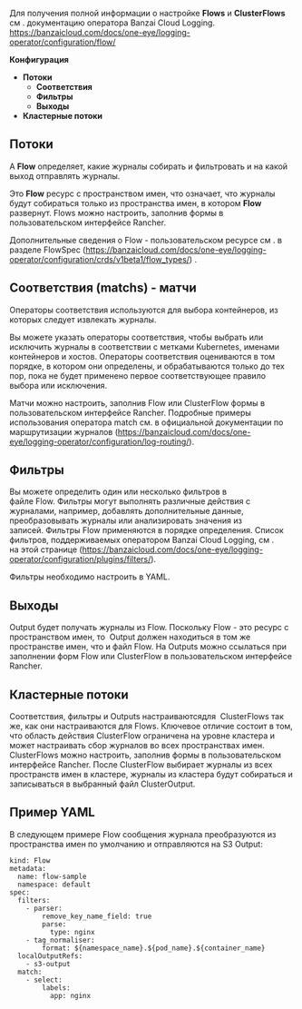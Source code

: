 Для получения полной информации о настройке **Flows** и **ClusterFlows** см . документацию оператора Banzai Cloud Logging. https://banzaicloud.com/docs/one-eye/logging-operator/configuration/flow/

**Конфигурация**
+	**Потоки**
    - **Соответствия**
    -	**Фильтры**
    -	**Выходы**
+	**Кластерные потоки**

## Потоки

A **Flow** определяет, какие журналы собирать и фильтровать и на какой выход отправлять журналы.

Это **Flow** ресурс с пространством имен, что означает, что журналы будут собираться только из пространства имен, в котором **Flow** развернут.
Flows можно настроить, заполнив формы в пользовательском интерфейсе Rancher.

Дополнительные сведения о Flow - пользовательском ресурсе см . в разделе FlowSpec  (https://banzaicloud.com/docs/one-eye/logging-operator/configuration/crds/v1beta1/flow_types/) .

## Соответствия (matchs) - матчи

Операторы соответствия используются для выбора контейнеров, из которых следует извлекать журналы.

Вы можете указать операторы соответствия, чтобы выбрать или исключить журналы в соответствии с метками Kubernetes, именами контейнеров и хостов. Операторы соответствия оцениваются в том порядке, в котором они определены, и обрабатываются только до тех пор, пока не будет применено первое соответствующее правило выбора или исключения.

Матчи можно настроить, заполнив Flow или ClusterFlow формы в пользовательском интерфейсе Rancher.
Подробные примеры использования оператора match см. в официальной документации по маршрутизации журналов (https://banzaicloud.com/docs/one-eye/logging-operator/configuration/log-routing/).

## Фильтры

Вы можете определить один или несколько фильтров в файле Flow. Фильтры могут выполнять различные действия с журналами, например, добавлять дополнительные данные, преобразовывать журналы или анализировать значения из записей. Фильтры Flow применяются в порядке определения.
Список фильтров, поддерживаемых оператором Banzai Cloud Logging, см . на этой странице  (https://banzaicloud.com/docs/one-eye/logging-operator/configuration/plugins/filters/).

Фильтры необходимо настроить в YAML.

## Выходы

Output будет получать журналы из Flow. Поскольку Flow - это ресурс с пространством имен, то  Output должен находиться в том же пространстве имен, что и файл Flow.
На Outputs можно ссылаться при заполнении форм Flow или ClusterFlow в пользовательском интерфейсе Rancher.

## Кластерные потоки

Соответствия, фильтры и Outputs настраиваютсядля  ClusterFlows так же, как они настраиваются для Flows. Ключевое отличие состоит в том, что область действия ClusterFlow ограничена на уровне кластера и может настраивать сбор журналов во всех пространствах имен.
ClusterFlows можно настроить, заполнив формы в пользовательском интерфейсе Rancher.
После ClusterFlow выбирает журналы из всех пространств имен в кластере, журналы из кластера будут собираться и записываться в выбранный файл ClusterOutput.

## Пример YAML

В следующем примере Flow сообщения журнала преобразуются из пространства имен по умолчанию и отправляются на S3 Output:

```apiVersion: logging.banzaicloud.io/v1beta1
kind: Flow
metadata:
  name: flow-sample
  namespace: default
spec:
  filters:
    - parser:
        remove_key_name_field: true
        parse:
          type: nginx
    - tag_normaliser:
        format: ${namespace_name}.${pod_name}.${container_name}
  localOutputRefs:
    - s3-output
  match:
    - select:
        labels:
          app: nginx
```
